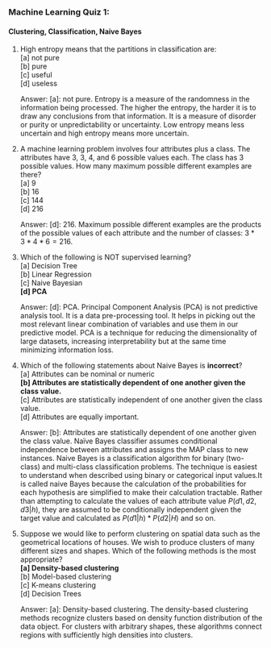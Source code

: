 ### Machine Learning Quiz 1:

#### Clustering, Classification, Naive Bayes

1. High entropy means that the partitions in classification are: <br/>
[a] not pure <br/>
[b] pure <br/>
[c] useful <br/>
[d] useless <br/>

    Answer: [a]: not pure. Entropy is a measure of the randomness in the information being processed. The higher the entropy, the harder it is to draw any conclusions from that  information. It is a measure of disorder or purity or unpredictability or uncertainty. Low entropy means less uncertain and high entropy means more uncertain.

2. A machine learning problem involves four attributes plus a class. The attributes have 3, 3, 4, and 6 possible values each. The class has 3 possible values. How many maximum possible different examples are there? <br/>
[a] 9 <br/>
[b] 16 <br/>
[c] 144 <br/>
[d] 216 <br/>

    Answer: [d]: 216. Maximum possible different examples are the products of the possible values of each attribute and the number of classes: $3 * 3 * 4 * 6 = 216$.

3. Which of the following is NOT supervised learning? <br/>
[a] Decision Tree <br/>
[b] Linear Regression <br/>
[c] Naive Bayesian <br/>
**[d] PCA** <br/>
    
    Answer: [d]: PCA. Principal Component Analysis (PCA) is not predictive analysis tool. It is a data pre-processing tool. It helps in picking out the most relevant linear combination of variables and use them in our predictive model. PCA is a technique for reducing the dimensionality of large datasets, increasing interpretability but at the same time minimizing information loss. 

4. Which of the following statements about Naive Bayes is **incorrect**? <br/>
[a] Attributes can be nominal or numeric <br/>
**[b] Attributes are statistically dependent of one another given the class value.** <br/>
[c] Attributes are statistically independent of one another given the class value. <br/>
[d] Attributes are equally important. <br/>

    Answer: [b]: Attributes are statistically dependent of one another given the class value. Naïve Bayes classifier assumes conditional independence between attributes and assigns the MAP class to new instances. Naive Bayes is a classification algorithm for binary (two-class) and multi-class classification problems. The technique is easiest to understand when described using binary or categorical input values.It is called naive Bayes because the calculation of the probabilities for each hypothesis are simplified to make their calculation tractable. Rather than attempting to calculate the values of each attribute value $P(d1, d2, d3|h)$, they are assumed to be conditionally independent given the target value and calculated as $P(d1|h) * P(d2|H)$ and so on.
    
5. Suppose we would like to perform clustering on spatial data such as the geometrical locations of houses. We wish to produce clusters of many different sizes and shapes. Which of the following methods is the most appropriate? <br/>
**[a] Density-based clustering** <br/>
[b] Model-based clustering <br/>
[c] K-means clustering <br/>
[d] Decision Trees <br/>  

    Answer: [a]: Density-based clustering. The density-based clustering methods recognize clusters based on density function distribution of the data object. For clusters with arbitrary shapes, these algorithms connect regions with sufficiently high densities into clusters.
